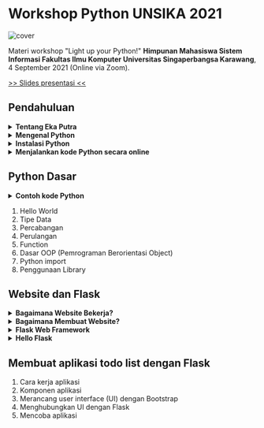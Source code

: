 # Workshop Python UNSIKA 2021

![cover](https://github.com/ekaputra07/workshop-python-unsika-2021/raw/main/screenshots/cover.png)

Materi workshop "Light up your Python!" **Himpunan Mahasiswa Sistem Informasi Fakultas Ilmu Komputer Universitas Singaperbangsa Karawang**, 4 September 2021 (Online via Zoom).

[>> Slides presentasi <<](https://docs.google.com/presentation/d/1kxU1M94zCGCGWMokkWkykZ7vQW9wFQkiMLliikV2ftM/edit?usp=sharing)

## Pendahuluan

<details>
  <summary><b>Tentang Eka Putra</b></summary>
  
  ![Eka Putra](https://github.com/ekaputra07/workshop-python-unsika-2021/raw/main/screenshots/ekaputra.png)
  
  [Eka Putra](https://github.com/ekaputra07) sudah berkecimpung di dunia pengembangan website sejak 2009, meskipun beberapa tahun sebelum itu dia sudah mempelajari programming walaupun sebatas hobi menggunakan bahasa pemrograman Pascal (Delphi).
  
  Pada awalnya dia mulai menjajakan jasa pembuatan website melalui website sederhana buatannya sendiri yang dibuat menggunakan WordPress, saat itu masih bekerja di sebuah perusahaan aksesoris sebagai desainer grafis. Klien pun mulai dia dapatkan sampai akhirnya dia memutuskan untuk terjun full-time menjadi freelance web developer.
  
  Pada tahun 2015 dia mendapatkan tawaran untuk bekerja di sebuah perusahaan berbasis di Australia, karena kebetulan sang pemilik juga tinggal di Bali. Dari tahun 2015 itu sampai 2018 (3 tahun) dia bekerja secara remote, dan pada akhir 2018 dia bisa berangkat ke Australia dengan sponsor perusahaan untuk bekerja di kantornya di Sydney. Saat inipun (September 2021) dia masih bekerja di perusahaan yang sama sebagai Senior Software Engineer (Data).
</details>

<details>
  <summary><b>Mengenal Python</b></summary>
  
  ![Tentang Python](https://github.com/ekaputra07/workshop-python-unsika-2021/raw/main/screenshots/tentang-python-1.png)
  
  [Python](https://www.python.org/) adalah sebuah bahasa pemrograman tingkat tinggi (high-level) dan multi guna. Tingkat tinggi yang dimaksud adalah dari cara kita berinteraksi dengan komputer menggunakan bahasa yang hampir mirip dengan bahasa manusia tanpa perlu mengerti dan memahami detail dari sistem operasi atau komputer itu sendiri. Berbeda dengan bahasa pemrograman tingkat rendah seperti Assembly atau C yang mana kita perlu memahami cara memanage memory dan sebagainya.
  
  Python diciptakan pada akhir tahun 1980-an oleh [Guido Van Rossum](https://en.wikipedia.org/wiki/Guido_van_Rossum) seorang programmer dari Belanda. Python dirilis pertama kali pada tahun 1991, Python 2.0 dirilis pada tahun 2000 dan Python 3.0 dirilis pada tahun 2008. Saat ini buat teman-teman yang ingin belajar Python, saya sarankan langsung mulai dengan Python versi 3+.
  
  Karena populernya bahasa ini dan bisa digunakan untuk berbagai macam keperluan, kita akan sering melihat Python digunakan dalam web development, pembuatan API, program berbasis CLI, embedded system, scripting engine untuk game dan lain sebagainya.
  
  ![Survey Python](https://github.com/ekaputra07/workshop-python-unsika-2021/raw/main/screenshots/tentang-python-2.png)
  
  Berdasarkan survey yang dilakukkan oleh [Stack Overflow](https://insights.stackoverflow.com/survey/2021), Python berada di urutan nomer 3 dari teknologi atau bahasa pemrograman terpopuler di dunia dibawah Javascript dan HTML/CSS, dan merupakan bahasa pemrograman nomer 1 yang paling ingin dipelajari oleh orang yang belum pernah menggunakannya.
  
  ![Siapa memakai Python?](https://github.com/ekaputra07/workshop-python-unsika-2021/raw/main/screenshots/tentang-python-3.png)
  
  Karena bisa dibilang mudah dipelajari dan multiguna maka tidak hayal bahwa banyak perusahaan besar di dunia menggunakan Python di tech-stack mereka. Dan saya yakin begitu juga dengan perusahaan-perusahaan dan startup di Indonesia. Perusahaan-perusahan seperti Google, Instagram, Dropbox, Facebook dll. bisa dipastikan menggunakan Python di system mereka meskipun bukan cuma satu-satunya bahasa yang mereka gunakan.
  
</details>

<details>
  <summary><b>Instalasi Python</b></summary>
  
  > **Instalasi Python tidak diperagakan di workshop ini**, saya berasumsi bahwa peserta workshop sudah memiliki Python terinstall di komputer masing-masing dan siap digunakan.
  
  Untuk instalasi bisa mengikuti panduan dari website ini untuk Windows, Linux dan MacOS: https://realpython.com/installing-python/
  
</details>

<details>
  <summary><b>Menjalankan kode Python secara online</b></summary>
  
  Buat yang tidak memiliki Python di komputernya, peserta workshop juga bisa mengikuti program ini dengan menggunakan layanan online berikut ini:
  
  - [www.programiz.com](https://www.programiz.com/python-programming/online-compiler/)
  - [www.onlinegdb.com](https://www.onlinegdb.com/online_python_interpreter)
  - [www.online-python.com](https://www.online-python.com/)
  
</details>


## Python Dasar

<details>
  <summary><b>Contoh kode Python</b></summary>
  
  ![Contoh Kode Python](https://github.com/ekaputra07/workshop-python-unsika-2021/raw/main/screenshots/python-code.png)
  
  Kode diatas merupakan contoh sederhana kode Python, meskipun kode Python yang paling sederhana sebenarnya adalah `print('Hello World')` tetapi kode yang berguna tidak cukup hanya dengan satu perintah `print` saja.
  
  Pada screenshot diatas menunjukkan bagian-bagian dari kode Python yang lebih lengkap dengan rincian sebagai berikut:
  
  - `import` digunakan untuk meng-import modul, fungsi atau class dari sebuah package.
  - `def` digunakan untuk mendefinisikan sebuah fungsi.
  - `#` digunakan untuk memulai sebuah komentar pada kode
  - `"""` digunakan untuk memulai sebuah komentar yang memungkinan kita menulis komentar dengan baris lebih dari satu, sedangkan `#` untuk komentar satu baris.
  - Penamaan variable biasanya menggunkan hurup kecil dan menggunakan underscore sebagai pemisah kata satu dengan yang lainnya.
  
</details>

1. Hello World
1. Tipe Data
1. Percabangan
1. Perulangan
1. Function
1. Dasar OOP (Pemrograman Berorientasi Object)
1. Python import
1. Penggunaan Library

## Website dan Flask

<details>
  <summary><b>Bagaimana Website Bekerja?</b></summary>
  
  ![Bagaimana Website Bekerja?](https://github.com/ekaputra07/workshop-python-unsika-2021/raw/main/screenshots/how-website-works.png)
  
  Kita bisa mengakses sebuah halaman di website karena ada beberapa elemen yang bekerja secara bersama-sama:
  
  - **Komputer yang terkoneksi ke internet** dan terdapat **aplikasi web browser** di dalamnya seperti Google Chrome atau Firefox.
  - **Jaringan internet** yang memungkinkan kita mengakses server yang ada di belahan dunia manapun.
  - **Webserver** yang merupakan server yang khusus untuk menerima request dari komputer kita dan mengembalikan dokumen (berupa halaman web) yang ingin kita akses.
  
  Ketiga elemen tersebut saling bekerja sama dan memiliki peran masing-masing mengantarkan data dari komputer kita ke web server dan sebaliknya juga dari web server ke komputer kita.
  
  Komputer kita dan web server berkomunikasi dengan sebuah protokol bernama HTTP (Hyper Text Transfer Protocol), dimana web browser membuat request dan web server akan memberikan respone.
  
  Web developer dipastikan akan bertemu dan bekerja dengan request dan response ini dalam karirnya, oleh karena itu memahami bagaimana memproses request dan memberikan response adalah skill dasar yang harus dimiliki oleh pengembang website terutama website yang sifatnya dinamis.
  
</details>

<details>
  <summary><b>Bagaimana Membuat Website?</b></summary>
  
  ![Bagaimana Membuat Website?](https://github.com/ekaputra07/workshop-python-unsika-2021/raw/main/screenshots/membuat-website.png)
  
  Berdasarkan sifatnya, website bisa dikategorikan menjadi dua jenis:
  
  1. **Website Statis**, website jenis ini biasanya dibuat hanya dengan HTML/CSS dan Javascript (optional). Website statis biasanya memiliki halaman yang sudah jadi sebelum di-serve oleh web server. Untuk mengganti isi website maka harus dilakukkan perubahan secara manual dan kembali menguploadnya ke server. Website jenis ini cocok untuk website yang tidak akan terlalu banyak mengalamai perubahan, cocok untuk halaman dokumentasi, personal blog sederhana, ataupun company profile sederhana.
  2. **Website Dinamis**, ini mungkin jenis website yang paling sering kita temui saat ini, ciri-ciri website ini biasanya kaya akan fitur yang interaktif. Kita bisa berinteraksi dengan website, kita bisa meminta website untuk melakukkan sesuatu misalnya mengirim email, update status, upload file dan yang lainnya. Website ini meng-generate halaman ketika kita mengaksesnya dan sesuai dengan URL yang kita buka, itulah kenapa disebut website dinamis. Bisa dipastikan website-website ini menggunakan semacam database untuk menyimpan data dan menggunakan bahasa pemrograman tertentu untuk mengambil dan menampilkan datanya.
  
  Jadi berdasarkan jenis-jenis website tersebut, cara membuatnya pun bermacam-macam karena memang bisa dibuat dengan teknologi yang berbeda-beda misalnya yang paling umum adalah dengan bahasa PHP dipadukan dengan HTML/CSS/Javascript maka kita bisa membuat website yang menarik dan interaktif.
  
  Secara umum, website atau aplikasi berbasis website pasti akan memerlukan perpaduan antara HTML (struktur website), CSS (style/tampilan website), Javascript (interaksi dinamis), bahasa scripting atau pemrograman seperti PHP, Python, NodeJS dan banyak lagi yang bertugas memproses request, membaca database, merender template dan mengembalikan hasilnya berupa HTTP response ke browser.
  
  Dan beberapa tahun belakangan ini, semakin banyak framework pembuatan website bermunculan dari berbagai macam bahasa pemrograman seperti PHP dan Python, dan kali ini karena kita sedang membahas Python maka kita akan mencoba membuat sebuah aplikasi berbasis web sederhana menggunakan framework [Flask](https://flask.palletsprojects.com/en/2.0.x/) dimana kita akan coding menggunakan bahasa Python.
  
  > Untuk pembuatan aplikasi berbasis web saya sarankan menggunakan framework karena selain mempercepat proses pembuatan, maka hal yang paling penting yaitu faktor keamanan. Keamanan website merupakan urusan yang susah-susah gampang, pengembang framework biasanya sudah memperhatikan aspek keamanannya sebelum dipakai khalayak umum meskipun sebagai pengguna framework kita tetap harus berhati-hati dan selalu mengikuti tata cara yang baik pengembangan website untuk menjamin keamanannya.
  
</details>

<details>
  <summary><b>Flask Web Framework</b></summary>
  
  ![Flask Web Framework](https://github.com/ekaputra07/workshop-python-unsika-2021/raw/main/screenshots/flask.png)
  
</details>

<details>
  <summary><b>Hello Flask</b></summary>
  
  ![Hello Flask](https://github.com/ekaputra07/workshop-python-unsika-2021/raw/main/screenshots/hello-flask.png)
  
  Kode diatas adalah sebuah aplikasi web sederhana menggunakan Flask, seperti terlihat bahwa aplikasi tersebut hanya memiliki dua buah URL yang bisa diakses yaitu `/` (menampilkan tulisan `Hello World`) dan `/unsika` (menampilkan tulisan `Terima kasih UNSIKA!`).
  
  Cara kerjanya pun disini sesuai dengan konsep Request dan Response, kita memberikan request ke URL `/` maka Flask merespon dengan tulisan `Hello World`, begitu juga ketika kita request URL `/unsika` maka Flask akan merespon dengan tulisan `Terima kasih UNSIKA!`.
  
</details>


## Membuat aplikasi todo list dengan Flask

1. Cara kerja aplikasi
1. Komponen aplikasi
1. Merancang user interface (UI) dengan Bootstrap
1. Menghubungkan UI dengan Flask
1. Mencoba aplikasi
